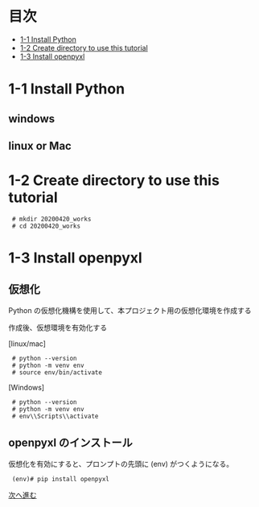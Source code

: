 # 目次

- [1-1 Install Python](https://github.com/shingenpy/workshoptext/tree/master/tutorials/excel_and_webapi/1-setup#1-1-Install-Python)
- [1-2 Create directory to use this tutorial](https://github.com/shingenpy/workshoptext/tree/master/tutorials/excel_and_webapi/1-setup#1-2-Create-directory-to-use-this-tutorial)
- [1-3 Install openpyxl](https://github.com/shingenpy/workshoptext/tree/master/tutorials/excel_and_webapi/1-setup#1-3-Install-openpyxl)

# 1-1 Install Python
## windows 


## linux or Mac


# 1-2 Create directory to use this tutorial

```
 # mkdir 20200420_works
 # cd 20200420_works
```

# 1-3 Install openpyxl
## 仮想化
Python の仮想化機構を使用して、本プロジェクト用の仮想化環境を作成する

作成後、仮想環境を有効化する

[linux/mac]

```
 # python --version 
 # python -m venv env
 # source env/bin/activate 
```

[Windows]

```
 # python --version
 # python -m venv env
 # env\\Scripts\\activate
```

## openpyxl のインストール
仮想化を有効にすると、プロンプトの先頭に (env) がつくようになる。

```
 (env)# pip install openpyxl 
```

[次へ進む](../2-use_openpyxl/README.md)
